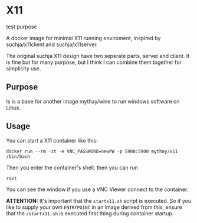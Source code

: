 # X11

test purpose

A docker image for minimal X11 running enviroment, inspired by suchja/x11client and suchja/x11server.

The original suchja X11 design have two seperate parts, server and client. It is fine but for many purpose, but I think I can combine them together for simplicity use.

## Purpose

Is is a base for another image mythay/wine to run windows software on Linux.
 

## Usage

You can start a X11 container like this:

`docker run --rm -it -e VNC_PASSWORD=newPW -p 5900:5900 mythay/x11 /bin/bash`

Then you enter the container's shell, then you can run 

`rxvt`

You can see the window if you use a VNC Viewer connect to the container.

**ATTENTION:** It's important that the `startx11.sh` script is executed. So if you like to supply your own `ENTRYPOINT` in an image derived from this, ensure that the `/startx11.sh` is executed first thing during container startup.


